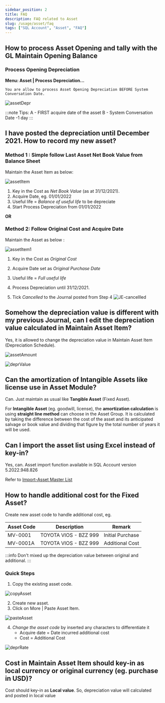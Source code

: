 ```yaml
---
sidebar_position: 2
title: FAQ
description: FAQ related to Asset
slug: /usage/asset/faq
tags: ["SQL Account", "Asset", "FAQ"]
---
```


## How to process Asset Opening and tally with the GL Maintain Opening Balance

### Process Opening Depreciation 

__Menu: Asset | Process Depreciation...__

    You are allow to process Asset Opening Depreciation BEFORE System Conversation Date.

![assetDepr](../../../static/img/usage/asset/assetFaq/assetDepr.jpg)

:::note Tips:
A - FIRST acquire date of the asset
B - System Conversation Date -1 day
:::

## I have posted the depreciation until December 2021. How to record my new asset?

### Method 1 : Simple follow Last Asset Net Book Value from Balance Sheet

Maintain the Asset Item as below:

![assetItem](../../../static/img/usage/asset/assetFaq/assetItem.jpg)

1. Key in the Cost as *Net Book Value* (as at 31/12/2021).
2. Acquire Date, eg. 01/01/2022
3. Useful life = *Balance of useful life* to be depreciate
4. Start Process Depreciation from 01/01/2022


**OR**  


### Method 2: Follow Original Cost and Acquire Date

Maintain the Asset as below :

![assetItem1](../../../static/img/usage/asset/assetFaq/assetItem1.jpg)

1. Key in the Cost as *Original Cost*
2. Acquire Date set as *Original Purchase Date*
3. Useful life = *Full useful life*
4. Process Depreciation until 31/12/2021.

5. Tick *Cancelled* to the Journal posted from Step 4
![JE-cancellled](../../../static/img/usage/asset/assetFaq/JE-cancellled.jpg)

## Somehow the depreciation value is different with my previous Journal, can I edit the depreciation value calculated in Maintain Asset Item?

Yes, it is allowed to change the depreciation value in Maintain Asset Item (Depreciation Schedule).

![assetAmount](../../../static/img/usage/asset/assetFaq/assetAmount.jpg)

![deprValue](../../../static/img/usage/asset/assetFaq/deprValue.jpg)

## Can the amortization of Intangible Assets like license use in Asset Module?

Can. Just maintain as usual like **Tangible Asset** (Fixed Asset).

For **Intangible Asset** (eg. goodwill, license), the **amortization calculation** is using **straight line method** can choose in the Asset Group. It is calculated by taking the difference between the cost of the asset and its anticipated salvage or book value and dividing that figure by the total number of years it will be used.


## Can I import the asset list using Excel instead of key-in?

Yes, can. Asset import function available in SQL Account version 5.2022.948.826

Refer to [Import-Asset Master List](../../usage/asset/guide#importing-asset-master-list)

## How to handle additional cost for the Fixed Asset?

Create new asset code to handle additional cost, eg.

| **Asset Code** | **Description**            | **Remark**          |
|----------------|-----------------------------|---------------------|
| MV-0001        | TOYOTA VIOS - BZZ 999       | Initial Purchase    |
| MV-0001A       | TOYOTA VIOS - BZZ 999       | Additional Cost     |


:::info
    Don't mixed up the depreciation value between original and additional.
:::

### Quick Steps

1. Copy the existing asset code.

![copyAsset](../../../static/img/usage/asset/assetFaq/copyAsset.jpg)

2. Create new asset.
3. Click on More | Paste Asset Item.

![pasteAsset](../../../static/img/usage/asset/assetFaq/pasteAsset.jpg)

4. *Change the asset code* by inserted any characters to differentiate it
    - Acquire date = Date incurred additional cost
    - Cost = Additional Cost

![deprRate](../../../static/img/usage/asset/assetFaq/deprRate.jpg)

## Cost in Maintain Asset Item should key-in as local currency or original currency (eg. purchase in USD)?

Cost should key-in as **Local value**. So, depreciation value will calculated and posted in local value